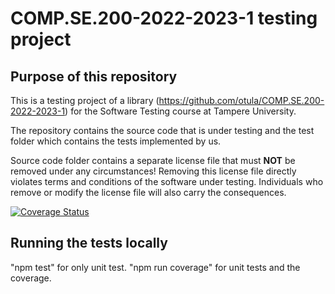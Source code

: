 # COMP.SE.200-2022-2023-1 testing project

## Purpose of this repository

This is a testing project of a library (https://github.com/otula/COMP.SE.200-2022-2023-1) for the Software Testing course at Tampere University.

The repository contains the source code that is under testing and the test folder which contains the tests implemented by us.

Source code folder contains a separate license file that must **NOT** be removed under any circumstances!
Removing this license file directly violates terms and conditions of the software under testing.
Individuals who remove or modify the license file will also carry the consequences.

[![Coverage Status](https://coveralls.io/repos/github/NurmiJJ/comp.se.200-software-testing-Matias-Mikko/badge.svg?branch=main)](https://coveralls.io/github/NurmiJJ/comp.se.200-software-testing-Matias-Mikko?branch=main)

## Running the tests locally
"npm test" for only unit test.
"npm run coverage" for unit tests and the coverage.
